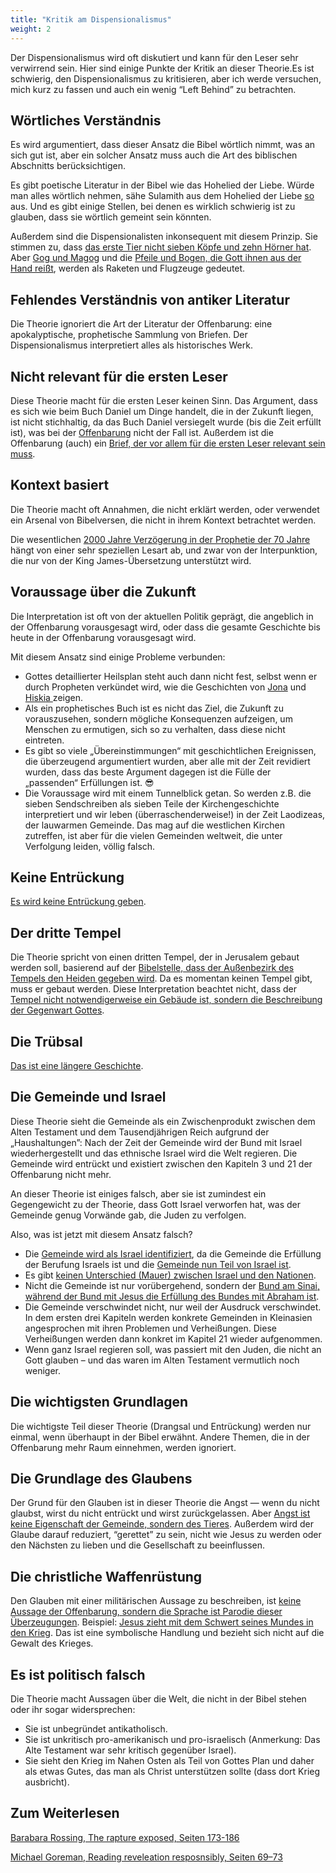 ```yaml
---
title: "Kritik am Dispensionalismus"
weight: 2
---
```


Der Dispensionalismus wird oft diskutiert und kann für den Leser sehr verwirrend sein. Hier sind einige Punkte der Kritik an dieser Theorie.Es ist schwierig, den Dispensionalismus zu kritisieren, aber ich werde versuchen, mich kurz zu fassen und auch ein wenig “Left Behind” zu betrachten.

## Wörtliches Verständnis

<a name="7102"></a>
Es wird argumentiert, dass dieser Ansatz die Bibel wörtlich nimmt, was an sich gut ist, aber ein solcher Ansatz muss auch die Art des biblischen Abschnitts berücksichtigen.

Es gibt poetische Literatur in der Bibel wie das Hohelied der Liebe. Würde man alles wörtlich nehmen, sähe Sulamith aus dem Hohelied der Liebe [so](https://www.pinterest.com/pin/414894184412811101/) aus. Und es gibt einige Stellen, bei denen es wirklich schwierig ist zu glauben, dass sie wörtlich gemeint sein könnten.

Außerdem sind die Dispensionalisten inkonsequent mit diesem Prinzip. Sie stimmen zu, dass [das erste Tier nicht sieben Köpfe und zehn Hörner hat](https://www.bibleserver.com/SLT/Offenbarung13%2C1). Aber [Gog und Magog](https://www.bibleserver.com/SLT/Offenbarung20%2C8) und die [Pfeile und Bogen, die Gott ihnen aus der Hand reißt](https://www.bibleserver.com/SLT/Hesekiel39%2C3), werden als Raketen und Flugzeuge gedeutet.

## Fehlendes Verständnis von antiker Literatur

<a name="0bf6"></a>
Die Theorie ignoriert die Art der Literatur der Offenbarung: eine apokalyptische, prophetische Sammlung von Briefen. Der Dispensionalismus interpretiert alles als historisches Werk.

## Nicht relevant für die ersten Leser

<a name="1325"></a>
Diese Theorie macht für die ersten Leser keinen Sinn. Das Argument, dass es sich wie beim Buch Daniel um Dinge handelt, die in der Zukunft liegen, ist nicht stichhaltig, da das Buch Daniel versiegelt wurde (bis die Zeit erfüllt ist), was bei der [Offenbarung](https://www.bibleserver.com/SLT/Offenbarung22%2C10) nicht der Fall ist. Außerdem ist die Offenbarung (auch) ein [Brief, der vor allem für die ersten Leser relevant sein muss](../../../../background/literature/expl/the-book-of-revelation-how-to-read-it).

## Kontext basiert

<a name="423b"></a>
Die Theorie macht oft Annahmen, die nicht erklärt werden, oder verwendet ein Arsenal von Bibelversen, die nicht in ihrem Kontext betrachtet werden.

Die wesentlichen [2000 Jahre Verzögerung in der Prophetie der 70 Jahre](https://www.bibleserver.com/SLT/Daniel9%2C26-27) hängt von einer sehr speziellen Lesart ab, und zwar von der Interpunktion, die nur von der King James-Übersetzung unterstützt wird.

## Voraussage über die Zukunft

<a name="9e2a"></a>
Die Interpretation ist oft von der aktuellen Politik geprägt, die angeblich in der Offenbarung vorausgesagt wird, oder dass die gesamte Geschichte bis heute in der Offenbarung vorausgesagt wird.

Mit diesem Ansatz sind einige Probleme verbunden:

- Gottes detaillierter Heilsplan steht auch dann nicht fest, selbst wenn er durch Propheten verkündet wird, wie die Geschichten von [Jona](https://www.bibleserver.com/SLT/Jona3%2C4-10) und [Hiskia ](https://www.bibleserver.com/SLT/Jesaja38%2C1-5)zeigen.
- Als ein prophetisches Buch ist es nicht das Ziel, die Zukunft zu vorauszusehen, sondern mögliche Konsequenzen aufzeigen, um Menschen zu ermutigen, sich so zu verhalten, dass diese nicht eintreten.
- Es gibt so viele „Übereinstimmungen“ mit geschichtlichen Ereignissen, die überzeugend argumentiert wurden, aber alle mit der Zeit revidiert wurden, dass das beste Argument dagegen ist die Fülle der „passenden“ Erfüllungen ist. 😎
- Die Voraussage wird mit einem Tunnelblick getan. So werden z.B. die sieben Sendschreiben als sieben Teile der Kirchengeschichte interpretiert und wir leben (überraschenderweise!) in der Zeit Laodizeas, der lauwarmen Gemeinde. Das mag auf die westlichen Kirchen zutreffen, ist aber für die vielen Gemeinden weltweit, die unter Verfolgung leiden, völlig falsch.

## Keine Entrückung

<a name="7246"></a>
[Es wird keine Entrückung geben](../../../../topics/others/expl/the-rapture).

## Der dritte Tempel

<a name="6193"></a>
Die Theorie spricht von einen dritten Tempel, der in Jerusalem gebaut werden soll, basierend auf der [Bibelstelle, dass der Außenbezirk des Tempels den Heiden gegeben wird](https://www.bibleserver.com/SLT/Offenbarung11%2C1-2). Da es momentan keinen Tempel gibt, muss er gebaut werden. Diese Interpretation beachtet nicht, dass der[ Tempel nicht notwendigerweise ein Gebäude ist, sondern die Beschreibung der Gegenwart Gottes](../../../../bible/keyword/expl/the-temple-and-the-presence-of-god).

## Die Trübsal

<a name="055e"></a>
[Das ist eine längere Geschichte](../../../../content/army/expl/the-end-time-and-the-great-tribulation).

## Die Gemeinde und Israel

<a name="049e"></a>
Diese Theorie sieht die Gemeinde als ein Zwischenprodukt zwischen dem Alten Testament und dem Tausendjährigen Reich aufgrund der „Haushaltungen”: Nach der Zeit der Gemeinde wird der Bund mit Israel wiederhergestellt und das ethnische Israel wird die Welt regieren. Die Gemeinde wird entrückt und existiert zwischen den Kapiteln 3 und 21 der Offenbarung nicht mehr.

An dieser Theorie ist einiges falsch, aber sie ist zumindest ein Gegengewicht zu der Theorie, dass Gott Israel verworfen hat, was der Gemeinde genug Vorwände gab, die Juden zu verfolgen.

Also, was ist jetzt mit diesem Ansatz falsch?

- Die [Gemeinde wird als Israel identifiziert](../../../../background/israel/expl/the-church-is-part-of-israel), da die Gemeinde die Erfüllung der Berufung Israels ist und die [Gemeinde nun Teil von Israel ist](https://www.bibleserver.com/SLT/R%C3%B6mer11%2C13-24).
- Es gibt [keinen Unterschied (Mauer) zwischen Israel und den Nationen](https://www.bibleserver.com/SLT/Epheser2%2C11-22).
- Nicht die Gemeinde ist nur vorübergehend, sondern der [Bund am Sinai, während der Bund mit Jesus die Erfüllung des Bundes mit Abraham ist](https://www.bibleserver.com/SLT/Galater3%2C15-29).
- Die Gemeinde verschwindet nicht, nur weil der Ausdruck verschwindet. In dem ersten drei Kapiteln werden konkrete Gemeinden in Kleinasien angesprochen mit ihren Problemen und Verheißungen. Diese Verheißungen werden dann konkret im Kapitel 21 wieder aufgenommen.
- Wenn ganz Israel regieren soll, was passiert mit den Juden, die nicht an Gott glauben – und das waren im Alten Testament vermutlich noch weniger.

## Die wichtigsten Grundlagen

<a name="7e97"></a>
Die wichtigste Teil dieser Theorie (Drangsal und Entrückung) werden nur einmal, wenn überhaupt in der Bibel erwähnt. Andere Themen, die in der Offenbarung mehr Raum einnehmen, werden ignoriert.

## Die Grundlage des Glaubens

<a name="ab07"></a>
Der Grund für den Glauben ist in dieser Theorie die Angst — wenn du nicht glaubst, wirst du nicht entrückt und wirst zurückgelassen. Aber [Angst ist keine Eigenschaft der Gemeinde, sondern des Tieres](../../../../content/beasts/expl/the-nature-of-the-beast-in-the-book-of-revelation). Außerdem wird der Glaube darauf reduziert, “gerettet” zu sein, nicht wie Jesus zu werden oder den Nächsten zu lieben und die Gesellschaft zu beeinflussen.

## Die christliche Waffenrüstung

<a name="7b85"></a>
Den Glauben mit einer militärischen Aussage zu beschreiben, ist [keine Aussage der Offenbarung, sondern die Sprache ist Parodie dieser Überzeugungen](https://www.bibleserver.com/SLT/Offenbarung14%2C1-5). Beispiel: [Jesus zieht mit dem Schwert seines Mundes in den Krieg](https://www.bibleserver.com/SLT/Offenbarung19%2C21). Das ist eine symbolische Handlung und bezieht sich nicht auf die Gewalt des Krieges.

## Es ist politisch falsch

<a name="7ee1"></a>
Die Theorie macht Aussagen über die Welt, die nicht in der Bibel stehen oder ihr sogar widersprechen:

- Sie ist unbegründet antikatholisch.
- Sie ist unkritisch pro-amerikanisch und pro-israelisch (Anmerkung: Das Alte Testament war sehr kritisch gegenüber Israel).
- Sie sieht den Krieg im Nahen Osten als Teil von Gottes Plan und daher als etwas Gutes, das man als Christ unterstützen sollte (dass dort Krieg ausbricht).

## Zum Weiterlesen

[Barabara Rossing, The rapture exposed, Seiten 173-186](../../../../about/ressources/index.html#rossing)

[Michael Goreman, Reading reveleation resposnsibly, Seiten 69–73](../../../../about/ressources/index.html#goreman)

